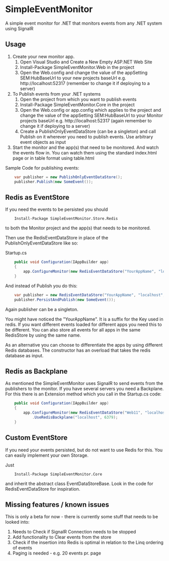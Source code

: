 # SimpleEventMonitor

A simple event monitor for .NET that monitors events from any .NET system using SignalR

## Usage

1. Create your new monitor app. 
    1. Open Visual Studio and Create a New Empty ASP.NET Web Site
    1. Install-Package SimpleEventMonitor.Web in the project
    1. Open the Web.config and change the value of the appSetting SEM:HubBaseUrl to your new projects baseUrl e.g. http://localhost:52317 (remember to change it if deploying to a server)
1. To Publish events from your .NET systems
	1. Open the project from which you want to publish events
	1. Install-Package SimpleEventMonitor.Core in the project
	1. Open the Web.config or app.config which applies to the project and change the value of the appSetting SEM:HubBaseUrl to your Monitor projects baseUrl e.g. http://localhost:52317 (again remember to change it if deploying to a server)
	1. Create a PublishOnlyEventDataStore (can be a singleton) and call Publish on it wherever you need to publish events. Use arbitrary event objects as input
1. Start the monitor and the app(s) that need to be monitored. And watch the events flow in. You can watch them using the standard index.html page or in table format using table.html	

Sample Code for publishing events:

``` csharp 
    var publisher = new PublishOnlyEventDataStore();
    publisher.Publish(new SomeEvent());
```

## Redis as EventStore

If you need the events to be persisted you should 

```
    Install-Package SimpleEventMonitor.Store.Redis
```

to both the Monitor project and the app(s) that needs to be monitored.

Then use the RedisEventDataStore in place of the PublishOnlyEventDataStore like so:

Startup.cs

``` csharp 
    public void Configuration(IAppBuilder app)
    {
        app.ConfigureMonitor(new RedisEventDataStore("YourAppName", "localhost", 6379));
    }
```

And instead of Publish you do this:

``` csharp 
    var publisher = new RedisEventDataStore("YourAppName", "localhost", 6379);
    publisher.PersistAndPublish(new SomeEvent());
```

Again publisher can be a singleton.

You might have noticed the "YourAppName". It is a suffix for the Key used in redis. If you want different events loaded for different apps you need this to be different. You can also store all events for all apps in the same RedisStore by using the same name. 

As an alternative you can choose to differentiate the apps by using different Redis databases. The constructor has an overload that takes the redis database as input.

## Redis as Backplane

As mentioned the SimpleEventMonitor uses SignalR to send events from the publishers to the monitor. If you have several servers you need a Backplane. For this there is an Extension method which you call in the Startup.cs code:

``` csharp 
    public void Configuration(IAppBuilder app)
    {
        app.ConfigureMonitor(new RedisEventDataStore("Web11", "localhost", 6379))
            .UseRedisBackplane("localhost", 6379);
    }
```

## Custom EventStore

If you need your events persisted, but do not want to use Redis for this. You can easily implement your own Storage.

Just
```
    Install-Package SimpleEventMonitor.Core
```
and inherit the abstract class EventDataStoreBase. Look in the code for RedisEventDataStore for inspiration.


## Missing features / known issues

This is only a beta for now - there is  currently some stuff that needs to be looked into:

1. Needs to Check if SignalR Connection needs to be stopped
1. Add functionality to Clear events from the store
1. Check if the insertion into Redis is optimal in relation to the Linq ordering of events
1. Paging is needed - e.g. 20 events pr. page








